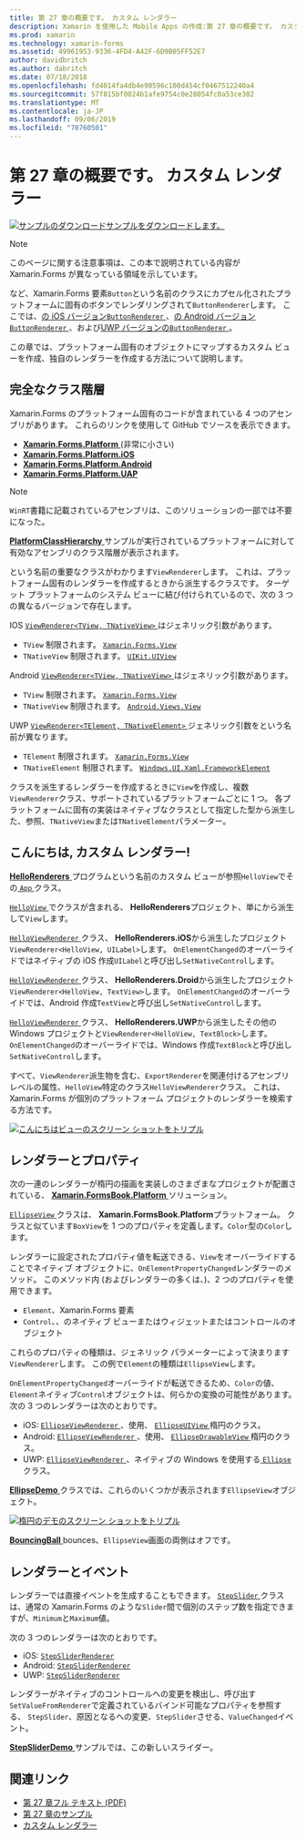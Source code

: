 ```yaml
---
title: 第 27 章の概要です。 カスタム レンダラー
description: Xamarin を使用した Mobile Apps の作成:第 27 章の概要です。 カスタム レンダラー
ms.prod: xamarin
ms.technology: xamarin-forms
ms.assetid: 49961953-9336-4FD4-A42F-6D9B05FF52E7
author: davidbritch
ms.author: dabritch
ms.date: 07/18/2018
ms.openlocfilehash: fd4014fa4db4e90596c100d454cf0467512240a4
ms.sourcegitcommit: 57f815bf0024b1afe9754c0e28054fc0a53ce302
ms.translationtype: MT
ms.contentlocale: ja-JP
ms.lasthandoff: 09/06/2019
ms.locfileid: "70760501"
---
```

# <a name="summary-of-chapter-27-custom-renderers"></a>第 27 章の概要です。 カスタム レンダラー

[![サンプルのダウンロード](~/media/shared/download.png)サンプルをダウンロードします。](https://github.com/xamarin/xamarin-forms-book-samples/tree/master/Chapter27)

> [!NOTE] 
> このページに関する注意事項は、この本で説明されている内容が Xamarin.Forms が異なっている領域を示しています。

など、Xamarin.Forms 要素`Button`という名前のクラスにカプセル化されたプラットフォームに固有のボタンでレンダリングされて`ButtonRenderer`します。  ここでは、[の iOS バージョン`ButtonRenderer` ](https://github.com/xamarin/Xamarin.Forms/blob/master/Xamarin.Forms.Platform.iOS/Renderers/ButtonRenderer.cs)、[の Android バージョン`ButtonRenderer` ](https://github.com/xamarin/Xamarin.Forms/blob/master/Xamarin.Forms.Platform.Android/Renderers/ButtonRenderer.cs)、および[UWP バージョンの`ButtonRenderer` ](https://github.com/xamarin/Xamarin.Forms/blob/master/Xamarin.Forms.Platform.UAP/ButtonRenderer.cs)。

この章では、プラットフォーム固有のオブジェクトにマップするカスタム ビューを作成、独自のレンダラーを作成する方法について説明します。

## <a name="the-complete-class-hierarchy"></a>完全なクラス階層

Xamarin.Forms のプラットフォーム固有のコードが含まれている 4 つのアセンブリがあります。
これらのリンクを使用して GitHub でソースを表示できます。

- [**Xamarin.Forms.Platform** ](https://github.com/xamarin/Xamarin.Forms/tree/master/Xamarin.Forms.Platform) (非常に小さい)
- [**Xamarin.Forms.Platform.iOS**](https://github.com/xamarin/Xamarin.Forms/tree/master/Xamarin.Forms.Platform.iOS)
- [**Xamarin.Forms.Platform.Android**](https://github.com/xamarin/Xamarin.Forms/tree/master/Xamarin.Forms.Platform.Android)
- [**Xamarin.Forms.Platform.UAP**](https://github.com/xamarin/Xamarin.Forms/tree/master/Xamarin.Forms.Platform.UAP)

> [!NOTE]
> `WinRT`書籍に記載されているアセンブリは、このソリューションの一部では不要になった。 

[ **PlatformClassHierarchy** ](https://github.com/xamarin/xamarin-forms-book-samples/tree/master/Chapter27/PlatformClassHierarchy)サンプルが実行されているプラットフォームに対して有効なアセンブリのクラス階層が表示されます。

という名前の重要なクラスがわかります`ViewRenderer`します。 これは、プラットフォーム固有のレンダラーを作成するときから派生するクラスです。 ターゲット プラットフォームのシステム ビューに結び付けられているので、次の 3 つの異なるバージョンで存在します。

IOS [ `ViewRenderer<TView, TNativeView>` ](https://github.com/xamarin/Xamarin.Forms/blob/master/Xamarin.Forms.Platform.iOS/ViewRenderer.cs#L25)はジェネリック引数があります。

- `TView` 制限されます。 [`Xamarin.Forms.View`](xref:Xamarin.Forms.View)
- `TNativeView` 制限されます。 [`UIKit.UIView`](xref:UIKit.UIView)

Android [ `ViewRenderer<TView, TNativeView>` ](https://github.com/xamarin/Xamarin.Forms/blob/master/Xamarin.Forms.Platform.Android/ViewRenderer.cs#L17)はジェネリック引数があります。

- `TView` 制限されます。 [`Xamarin.Forms.View`](xref:Xamarin.Forms.View)
- `TNativeView` 制限されます。 [`Android.Views.View`](xref:Android.Views.View)

UWP [ `ViewRenderer<TElement, TNativeElement>` ](https://github.com/xamarin/Xamarin.Forms/blob/master/Xamarin.Forms.Platform.UAP/ViewRenderer.cs#L6)ジェネリック引数をという名前が異なります。

- `TElement` 制限されます。 [`Xamarin.Forms.View`](xref:Xamarin.Forms.View)
- `TNativeElement` 制限されます。 [`Windows.UI.Xaml.FrameworkElement`](/uwp/api/Windows.UI.Xaml.FrameworkElement)

クラスを派生するレンダラーを作成するときに`View`を作成し、複数`ViewRenderer`クラス、サポートされているプラットフォームごとに 1 つ。 各プラットフォームに固有の実装はネイティブなクラスとして指定した型から派生した、参照、`TNativeView`または`TNativeElement`パラメーター。

## <a name="hello-custom-renderers"></a>こんにちは, カスタム レンダラー!

[ **HelloRenderers** ](https://github.com/xamarin/xamarin-forms-book-samples/tree/master/Chapter27/HelloRenderers)プログラムという名前のカスタム ビューが参照`HelloView`でその[ `App` ](https://github.com/xamarin/xamarin-forms-book-samples/blob/master/Chapter27/HelloRenderers/HelloRenderers/HelloRenderers/App.cs)クラス。

[ `HelloView` ](https://github.com/xamarin/xamarin-forms-book-samples/blob/master/Chapter27/HelloRenderers/HelloRenderers/HelloRenderers/HelloView.cs)でクラスが含まれる、 **HelloRenderers**プロジェクト、単にから派生して`View`します。

[ `HelloViewRenderer` ](https://github.com/xamarin/xamarin-forms-book-samples/blob/master/Chapter27/HelloRenderers/HelloRenderers/HelloRenderers.iOS/HelloViewRenderer.cs)クラス、 **HelloRenderers.iOS**から派生したプロジェクト`ViewRenderer<HelloView, UILabel>`します。 `OnElementChanged`のオーバーライドではネイティブの iOS 作成`UILabel`と呼び出し`SetNativeControl`します。

[ `HelloViewRenderer` ](https://github.com/xamarin/xamarin-forms-book-samples/blob/master/Chapter27/HelloRenderers/HelloRenderers/HelloRenderers.Droid/HelloViewRenderer.cs)クラス、 **HelloRenderers.Droid**から派生したプロジェクト`ViewRenderer<HelloView, TextView>`します。 `OnElementChanged`のオーバーライドでは、Android 作成`TextView`と呼び出し`SetNativeControl`します。

[ `HelloViewRenderer` ](https://github.com/xamarin/xamarin-forms-book-samples/blob/master/Chapter27/HelloRenderers/HelloRenderers/HelloRenderers.UWP/HelloViewRenderer.cs)クラス、 **HelloRenderers.UWP**から派生したその他の Windows プロジェクトと`ViewRenderer<HelloView, TextBlock>`します。 `OnElementChanged`のオーバーライドでは、Windows 作成`TextBlock`と呼び出し`SetNativeControl`します。

すべて、`ViewRenderer`派生物を含む、`ExportRenderer`を関連付けるアセンブリ レベルの属性、`HelloView`特定のクラス`HelloViewRenderer`クラス。 これは、Xamarin.Forms が個別のプラットフォーム プロジェクトのレンダラーを検索する方法です。

[![こんにちはビューのスクリーン ショットをトリプル](images/ch27fg02-small.png "カスタム レンダラー")](images/ch27fg02-large.png#lightbox "カスタム レンダラー")

## <a name="renderers-and-properties"></a>レンダラーとプロパティ

次の一連のレンダラーが楕円の描画を実装しのさまざまなプロジェクトが配置されている、 [ **Xamarin.FormsBook.Platform** ](https://github.com/xamarin/xamarin-forms-book-samples/tree/master/Libraries/Xamarin.FormsBook.Platform)ソリューション。

[ `EllipseView` ](https://github.com/xamarin/xamarin-forms-book-samples/blob/master/Libraries/Xamarin.FormsBook.Platform/Xamarin.FormsBook.Platform/EllipseView.cs)クラスは、 **Xamarin.FormsBook.Platform**プラットフォーム。 クラスと似ています`BoxView`を 1 つのプロパティを定義します。`Color`型の`Color`します。

レンダラーに設定されたプロパティ値を転送できる、`View`をオーバーライドすることでネイティブ オブジェクトに、`OnElementPropertyChanged`レンダラーのメソッド。 このメソッド内 (およびレンダラーの多くは、)、2 つのプロパティを使用できます。

- `Element`、Xamarin.Forms 要素
- `Control`、、のネイティブ ビューまたはウィジェットまたはコントロールのオブジェクト

これらのプロパティの種類は、ジェネリック パラメーターによって決まります`ViewRenderer`します。 この例で`Element`の種類は`EllipseView`します。

`OnElementPropertyChanged`オーバーライドが転送できるため、`Color`の値、`Element`ネイティブ`Control`オブジェクトは、何らかの変換の可能性があります。 次の 3 つのレンダラーは次のとおりです。

- iOS: [ `EllipseViewRenderer` ](https://github.com/xamarin/xamarin-forms-book-samples/blob/master/Libraries/Xamarin.FormsBook.Platform/Xamarin.FormsBook.Platform.iOS/EllipseViewRenderer.cs)、使用、 [ `EllipseUIView` ](https://github.com/xamarin/xamarin-forms-book-samples/blob/master/Libraries/Xamarin.FormsBook.Platform/Xamarin.FormsBook.Platform.iOS/EllipseUIView.cs)楕円のクラス。
- Android: [ `EllipseViewRenderer` ](https://github.com/xamarin/xamarin-forms-book-samples/blob/master/Libraries/Xamarin.FormsBook.Platform/Xamarin.FormsBook.Platform.Android/EllipseViewRenderer.cs)、使用、 [ `EllipseDrawableView` ](https://github.com/xamarin/xamarin-forms-book-samples/blob/master/Libraries/Xamarin.FormsBook.Platform/Xamarin.FormsBook.Platform.Android/EllipseDrawableView.cs)楕円のクラス。
- UWP: [ `EllipseViewRenderer` ](https://github.com/xamarin/xamarin-forms-book-samples/blob/master/Libraries/Xamarin.FormsBook.Platform/Xamarin.FormsBook.Platform.WinRT/EllipseViewRenderer.cs)、ネイティブの Windows を使用する[ `Ellipse` ](/uwp/api/Windows.UI.Xaml.Shapes.Ellipse)クラス。

[ **EllipseDemo** ](https://github.com/xamarin/xamarin-forms-book-samples/tree/master/Chapter27/EllipseDemo)クラスでは、これらのいくつかが表示されます`EllipseView`オブジェクト。

[![楕円のデモのスクリーン ショットをトリプル](images/ch27fg03-small.png "EllipseView カスタム レンダラー")](images/ch27fg03-large.png#lightbox "EllipseView カスタム レンダラー")

[ **BouncingBall** ](https://github.com/xamarin/xamarin-forms-book-samples/tree/master/Chapter27/BouncingBall) bounces、`EllipseView`画面の両側はオフです。

## <a name="renderers-and-events"></a>レンダラーとイベント

レンダラーでは直接イベントを生成することもできます。 [ `StepSlider` ](https://github.com/xamarin/xamarin-forms-book-samples/blob/master/Libraries/Xamarin.FormsBook.Platform/Xamarin.FormsBook.Platform/StepSlider.cs)クラスは、通常の Xamarin.Forms のような`Slider`間で個別のステップ数を指定できますが、`Minimum`と`Maximum`値。

次の 3 つのレンダラーは次のとおりです。

- iOS: [`StepSliderRenderer`](https://github.com/xamarin/xamarin-forms-book-samples/blob/master/Libraries/Xamarin.FormsBook.Platform/Xamarin.FormsBook.Platform.iOS/StepSliderRenderer.cs)
- Android: [`StepSliderRenderer`](https://github.com/xamarin/xamarin-forms-book-samples/blob/master/Libraries/Xamarin.FormsBook.Platform/Xamarin.FormsBook.Platform.Android/StepSliderRenderer.cs)
- UWP: [`StepSliderRenderer`](https://github.com/xamarin/xamarin-forms-book-samples/blob/master/Libraries/Xamarin.FormsBook.Platform/Xamarin.FormsBook.Platform.WinRT/StepSliderRenderer.cs)

レンダラーがネイティブのコントロールへの変更を検出し、呼び出す`SetValueFromRenderer`で定義されているバインド可能なプロパティを参照する、 `StepSlider`、原因となるへの変更、`StepSlider`させる、`ValueChanged`イベント。

[ **StepSliderDemo** ](https://github.com/xamarin/xamarin-forms-book-samples/tree/master/Chapter27/StepSliderDemo)サンプルでは、この新しいスライダー。

## <a name="related-links"></a>関連リンク

- [第 27 章フル テキスト (PDF)](https://download.xamarin.com/developer/xamarin-forms-book/XamarinFormsBook-Ch27-Apr2016.pdf)
- [第 27 章のサンプル](https://github.com/xamarin/xamarin-forms-book-samples/tree/master/Chapter27)
- [カスタム レンダラー](~/xamarin-forms/app-fundamentals/custom-renderer/index.md)
